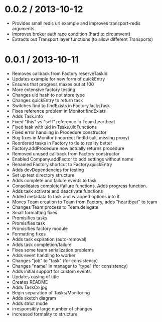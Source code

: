 
0.0.2 / 2013-10-12
==================
 * Provides small redis url example and improves transport-redis arguments
 * Improves broker auth race condition (hard to circumvent)
 * Extracts out Transport layer functions (to allow different Transports)


0.0.1 / 2013-10-11
========================
 * Removes callback from Factory.reserveTaskId
 * Updates example for new form of quickEntry
 * Ensures that progress maxes out at 100
 * More extensive factory testing
 * Changes uid hash to not store type
 * Changes quickEntry to return task
 * Switches find to findExists in Factory.lacksTask
 * Fixes reference problem in Monitor.findExists
 * Adds Task.info
 * Fixed "this" vs "self" reference in Team.heartbeat
 * Fixed task with uid in Tasks.uidFunctions
 * Fixed error handling in Procedure constructor
 * Bug fixes in Monitor (incorrect findId call, missing proxy)
 * Reordered tasks in Factory to tie to reality better
 * Factory.addProcedure now actually returns procedure
 * Removed unused callback from Factory constructor
 * Enabled Company.addFactor to add settings without name
 * Renamed Factory.shortcut to Factory.quickEntry
 * Adds devDependencies for testing
 * Set up test directory structure
 * Adds complete and failure events to task
 * Consolidates complete/failure functions. Adds progress function.
 * Adds task activate and deactivate functions
 * Added metadata to task and wrapped options into it.
 * Moves Team creation to Team from Factory, adds "heartbeat" to team
 * Changes Team.process to Team.delegate
 * Small formatting fixes
 * Promisifies tasks
 * Promisifies task
 * Promisifies factory module
 * Formatting fixes
 * Adds task expiration (auto-removal)
 * Adds task completion/failure
 * Fixes some team serialization problems
 * Adds event handling to worker
 * Changes "job" to "task" (for consistency)
 * Changes "name" in manager to "type" (for consistency)
 * Adds initial support for custom events
 * Updates casing of title
 * Creates README
 * Adds TaskCo jpg
 * Begin separation of Tasks/Monitoring
 * Adds sketch diagram
 * Adds strict mode
 * irresponsibly large number of changes
 * increased formality to structure